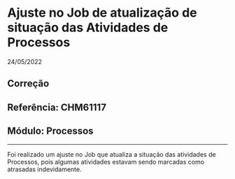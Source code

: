 # Ajuste no Job de atualização de situação das Atividades de Processos
24/05/2022
## Correção
## Referência: CHM61117
## Módulo: Processos
***

Foi realizado um ajuste no Job que atualiza a situação das atividades de Processos, pois algumas atividades estavam sendo marcadas como atrasadas indevidamente.

